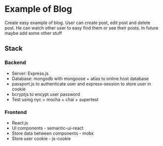 # Example of Blog
Create easy example of blog. User can create post, edit post and delete post. He can watch other user to easy find them or see their posts. In future maybe add some other stuff
## Stack
### Backend
 - Server: Express.js
 - Database: mongodb with mongoose + atlas to online host database
 - passport.js to authenticate user and express-session to store user in cookie
 - bcryptjs to encypt user password
 - Test using nyc + mocha + chai + supertest
### Frontend
 - React.js
 - UI components - semantic-ui-react
 - Store data between components - mobx
 - Store user cookie - js-cookie